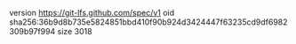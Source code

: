 version https://git-lfs.github.com/spec/v1
oid sha256:36b9d8b735e5824851bbd410f90b924d3424447f63235cd9df6982309b97f994
size 3018
